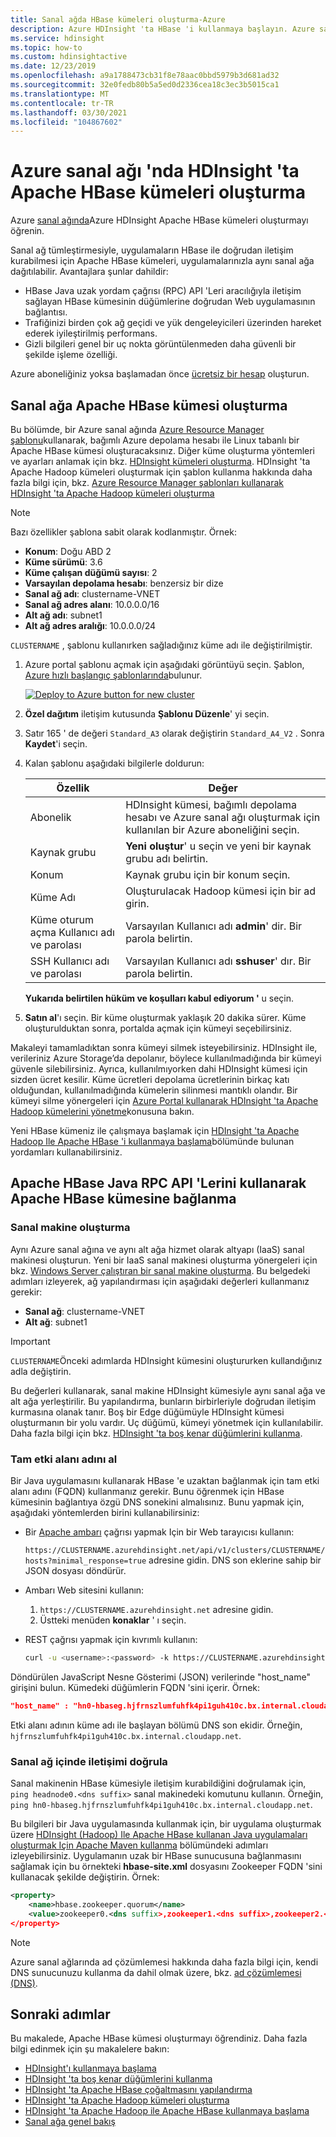 ```yaml
---
title: Sanal ağda HBase kümeleri oluşturma-Azure
description: Azure HDInsight 'ta HBase 'i kullanmaya başlayın. Azure sanal ağında HDInsight HBase kümeleri oluşturmayı öğrenin.
ms.service: hdinsight
ms.topic: how-to
ms.custom: hdinsightactive
ms.date: 12/23/2019
ms.openlocfilehash: a9a1788473cb31f8e78aac0bbd5979b3d681ad32
ms.sourcegitcommit: 32e0fedb80b5a5ed0d2336cea18c3ec3b5015ca1
ms.translationtype: MT
ms.contentlocale: tr-TR
ms.lasthandoff: 03/30/2021
ms.locfileid: "104867602"
---
```

# <a name="create-apache-hbase-clusters-on-hdinsight-in-azure-virtual-network"></a>Azure sanal ağı 'nda HDInsight 'ta Apache HBase kümeleri oluşturma

Azure [sanal ağında](https://azure.microsoft.com/services/virtual-network/)Azure HDInsight Apache HBase kümeleri oluşturmayı öğrenin.

Sanal ağ tümleştirmesiyle, uygulamaların HBase ile doğrudan iletişim kurabilmesi için Apache HBase kümeleri, uygulamalarınızla aynı sanal ağa dağıtılabilir. Avantajlara şunlar dahildir:

* HBase Java uzak yordam çağrısı (RPC) API 'Leri aracılığıyla iletişim sağlayan HBase kümesinin düğümlerine doğrudan Web uygulamasının bağlantısı.
* Trafiğinizi birden çok ağ geçidi ve yük dengeleyicileri üzerinden hareket ederek iyileştirilmiş performans.
* Gizli bilgileri genel bir uç nokta görüntülenmeden daha güvenli bir şekilde işleme özelliği.

Azure aboneliğiniz yoksa başlamadan önce [ücretsiz bir hesap](https://azure.microsoft.com/free/?WT.mc_id=A261C142F) oluşturun.

## <a name="create-apache-hbase-cluster-into-virtual-network"></a>Sanal ağa Apache HBase kümesi oluşturma

Bu bölümde, bir Azure sanal ağında [Azure Resource Manager şablonu](../../azure-resource-manager/templates/deploy-powershell.md)kullanarak, bağımlı Azure depolama hesabı ile Linux tabanlı bir Apache HBase kümesi oluşturacaksınız. Diğer küme oluşturma yöntemleri ve ayarları anlamak için bkz. [HDInsight kümeleri oluşturma](../hdinsight-hadoop-provision-linux-clusters.md). HDInsight 'ta Apache Hadoop kümeleri oluşturmak için şablon kullanma hakkında daha fazla bilgi için, bkz. [Azure Resource Manager şablonları kullanarak HDInsight 'ta Apache Hadoop kümeleri oluşturma](../hdinsight-hadoop-create-linux-clusters-arm-templates.md)

> [!NOTE]  
> Bazı özellikler şablona sabit olarak kodlanmıştır. Örnek:
>
> * **Konum**: Doğu ABD 2
> * **Küme sürümü**: 3.6
> * **Küme çalışan düğümü sayısı**: 2
> * **Varsayılan depolama hesabı**: benzersiz bir dize
> * **Sanal ağ adı**: clustername-VNET
> * **Sanal ağ adres alanı**: 10.0.0.0/16
> * **Alt ağ adı**: subnet1
> * **Alt ağ adres aralığı**: 10.0.0.0/24
>
> `CLUSTERNAME` , şablonu kullanırken sağladığınız küme adı ile değiştirilmiştir.

1. Azure portal şablonu açmak için aşağıdaki görüntüyü seçin. Şablon, [Azure hızlı başlangıç şablonlarında](https://azure.microsoft.com/resources/templates/101-hdinsight-hbase-linux-vnet/)bulunur.

   <a href="https://portal.azure.com/#create/Microsoft.Template/uri/https%3A%2F%2Fraw.githubusercontent.com%2FAzure%2Fazure-quickstart-templates%2Fmaster%2F101-hdinsight-hbase-linux-vnet%2Fazuredeploy.json" target="_blank"><img src="./media/apache-hbase-provision-vnet/hdi-deploy-to-azure1.png" alt="Deploy to Azure button for new cluster"></a>

1. **Özel dağıtım** iletişim kutusunda **Şablonu Düzenle**' yi seçin.

1. Satır 165 ' de değeri `Standard_A3` olarak değiştirin `Standard_A4_V2` . Sonra **Kaydet**'i seçin.

1. Kalan şablonu aşağıdaki bilgilerle doldurun:

    |Özellik |Değer |
    |---|---|
    |Abonelik|HDInsight kümesi, bağımlı depolama hesabı ve Azure sanal ağı oluşturmak için kullanılan bir Azure aboneliğini seçin.|
    Kaynak grubu|**Yeni oluştur**' u seçin ve yeni bir kaynak grubu adı belirtin.|
    |Konum|Kaynak grubu için bir konum seçin.|
    |Küme Adı|Oluşturulacak Hadoop kümesi için bir ad girin.|
    |Küme oturum açma Kullanıcı adı ve parolası|Varsayılan Kullanıcı adı **admin**' dir. Bir parola belirtin.|
    |SSH Kullanıcı adı ve parolası|Varsayılan Kullanıcı adı **sshuser**' dır.  Bir parola belirtin.|

    **Yukarıda belirtilen hüküm ve koşulları kabul ediyorum '** u seçin.

1. **Satın al**'ı seçin. Bir küme oluşturmak yaklaşık 20 dakika sürer. Küme oluşturulduktan sonra, portalda açmak için kümeyi seçebilirsiniz.

Makaleyi tamamladıktan sonra kümeyi silmek isteyebilirsiniz. HDInsight ile, verileriniz Azure Storage’da depolanır, böylece kullanılmadığında bir kümeyi güvenle silebilirsiniz. Ayrıca, kullanılmıyorken dahi HDInsight kümesi için sizden ücret kesilir. Küme ücretleri depolama ücretlerinin birkaç katı olduğundan, kullanılmadığında kümelerin silinmesi mantıklı olandır. Bir kümeyi silme yönergeleri için [Azure Portal kullanarak HDInsight 'ta Apache Hadoop kümelerini yönetme](../hdinsight-administer-use-portal-linux.md#delete-clusters)konusuna bakın.

Yeni HBase kümeniz ile çalışmaya başlamak için [HDInsight 'ta Apache Hadoop Ile Apache HBase 'i kullanmaya başlama](./apache-hbase-tutorial-get-started-linux.md)bölümünde bulunan yordamları kullanabilirsiniz.

## <a name="connect-to-the-apache-hbase-cluster-using-apache-hbase-java-rpc-apis"></a>Apache HBase Java RPC API 'Lerini kullanarak Apache HBase kümesine bağlanma

### <a name="create-a-virtual-machine"></a>Sanal makine oluşturma

Aynı Azure sanal ağına ve aynı alt ağa hizmet olarak altyapı (IaaS) sanal makinesi oluşturun. Yeni bir IaaS sanal makinesi oluşturma yönergeleri için bkz. [Windows Server çalıştıran bir sanal makine oluşturma](../../virtual-machines/windows/quick-create-portal.md). Bu belgedeki adımları izleyerek, ağ yapılandırması için aşağıdaki değerleri kullanmanız gerekir:

* **Sanal ağ**: clustername-VNET
* **Alt ağ**: subnet1

> [!IMPORTANT]  
> `CLUSTERNAME`Önceki adımlarda HDInsight kümesini oluştururken kullandığınız adla değiştirin.

Bu değerleri kullanarak, sanal makine HDInsight kümesiyle aynı sanal ağa ve alt ağa yerleştirilir. Bu yapılandırma, bunların birbirleriyle doğrudan iletişim kurmasına olanak tanır. Boş bir Edge düğümüyle HDInsight kümesi oluşturmanın bir yolu vardır. Uç düğümü, kümeyi yönetmek için kullanılabilir.  Daha fazla bilgi için bkz. [HDInsight 'ta boş kenar düğümlerini kullanma](../hdinsight-apps-use-edge-node.md).

### <a name="obtain-fully-qualified-domain-name"></a>Tam etki alanı adını al

Bir Java uygulamasını kullanarak HBase 'e uzaktan bağlanmak için tam etki alanı adını (FQDN) kullanmanız gerekir. Bunu öğrenmek için HBase kümesinin bağlantıya özgü DNS sonekini almalısınız. Bunu yapmak için, aşağıdaki yöntemlerden birini kullanabilirsiniz:

* Bir [Apache ambarı](https://ambari.apache.org/) çağrısı yapmak Için bir Web tarayıcısı kullanın:

    `https://CLUSTERNAME.azurehdinsight.net/api/v1/clusters/CLUSTERNAME/hosts?minimal_response=true` adresine gidin. DNS son eklerine sahip bir JSON dosyası döndürür.

* Ambarı Web sitesini kullanın:

    1. `https://CLUSTERNAME.azurehdinsight.net` adresine gidin.
    2. Üstteki menüden **konaklar** ' ı seçin.

* REST çağrısı yapmak için kıvrımlı kullanın:

    ```bash
    curl -u <username>:<password> -k https://CLUSTERNAME.azurehdinsight.net/ambari/api/v1/clusters/CLUSTERNAME.azurehdinsight.net/services/hbase/components/hbrest
    ```

Döndürülen JavaScript Nesne Gösterimi (JSON) verilerinde "host_name" girişini bulun. Kümedeki düğümlerin FQDN 'sini içerir. Örnek:

```json
"host_name" : "hn0-hbaseg.hjfrnszlumfuhfk4pi1guh410c.bx.internal.cloudapp.net"
```

Etki alanı adının küme adı ile başlayan bölümü DNS son ekidir. Örneğin, `hjfrnszlumfuhfk4pi1guh410c.bx.internal.cloudapp.net`.

### <a name="verify-communication-inside-virtual-network"></a>Sanal ağ içinde iletişimi doğrula

Sanal makinenin HBase kümesiyle iletişim kurabildiğini doğrulamak için, `ping headnode0.<dns suffix>` sanal makinedeki komutunu kullanın. Örneğin, `ping hn0-hbaseg.hjfrnszlumfuhfk4pi1guh410c.bx.internal.cloudapp.net`.

Bu bilgileri bir Java uygulamasında kullanmak için, bir uygulama oluşturmak üzere [HDInsight (Hadoop) Ile Apache HBase kullanan Java uygulamaları oluşturmak Için Apache Maven kullanma](./apache-hbase-build-java-maven-linux.md) bölümündeki adımları izleyebilirsiniz. Uygulamanın uzak bir HBase sunucusuna bağlanmasını sağlamak için bu örnekteki **hbase-site.xml** dosyasını Zookeeper FQDN 'sini kullanacak şekilde değiştirin. Örnek:

```xml
<property>
    <name>hbase.zookeeper.quorum</name>
    <value>zookeeper0.<dns suffix>,zookeeper1.<dns suffix>,zookeeper2.<dns suffix></value>
</property>
```

> [!NOTE]  
> Azure sanal ağlarında ad çözümlemesi hakkında daha fazla bilgi için, kendi DNS sunucunuzu kullanma da dahil olmak üzere, bkz. [ad çözümlemesi (DNS)](../../virtual-network/virtual-networks-name-resolution-for-vms-and-role-instances.md).

## <a name="next-steps"></a>Sonraki adımlar

Bu makalede, Apache HBase kümesi oluşturmayı öğrendiniz. Daha fazla bilgi edinmek için şu makalelere bakın:

* [HDInsight'ı kullanmaya başlama](../hadoop/apache-hadoop-linux-tutorial-get-started.md)
* [HDInsight 'ta boş kenar düğümlerini kullanma](../hdinsight-apps-use-edge-node.md)
* [HDInsight 'ta Apache HBase çoğaltmasını yapılandırma](apache-hbase-replication.md)
* [HDInsight 'ta Apache Hadoop kümeleri oluşturma](../hdinsight-hadoop-provision-linux-clusters.md)
* [HDInsight 'ta Apache Hadoop ile Apache HBase kullanmaya başlama](./apache-hbase-tutorial-get-started-linux.md)
* [Sanal ağa genel bakış](../../virtual-network/virtual-networks-overview.md)
